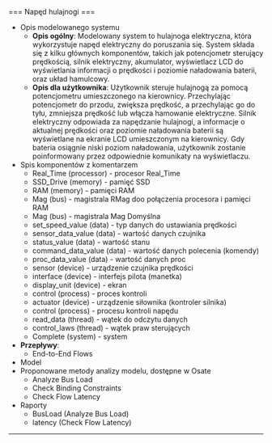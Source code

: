 === Napęd hulajnogi ===

- Opis modelowanego systemu
  - **Opis ogólny**: Modelowany system to hulajnoga elektryczna, która wykorzystuje napęd elektryczny do poruszania się. System składa się z kilku głównych komponentów, takich jak potencjometr sterujący prędkością, silnik elektryczny, akumulator, wyświetlacz LCD do wyświetlania informacji o prędkości i poziomie naładowania baterii, oraz układ hamulcowy.
  - **Opis dla użytkownika**: Użytkownik steruje hulajnogą za pomocą potencjometru umieszczonego na kierownicy. Przechylając potencjometr do przodu, zwiększa prędkość, a przechylając go do tyłu, zmniejsza prędkość lub włącza hamowanie elektryczne. Silnik elektryczny odpowiada za napędzanie hulajnogi, a informacje o aktualnej prędkości oraz poziomie naładowania baterii są wyświetlane na ekranie LCD umieszczonym na kierownicy. Gdy bateria osiągnie niski poziom naładowania, użytkownik zostanie poinformowany przez odpowiednie komunikaty na wyświetlaczu.
- Spis komponentów z komentarzem
  - Real_Time (processor) - procesor Real_Time
  - SSD_Drive (memory) - pamięć SSD
  - RAM (memory) - pamięci RAM
  - Mag (bus) - magistrala RMag doo połączenia procesora i pamięci RAM
  - Mag (bus) - magistrala Mag Domyślna
  - set_speed_value (data) - typ danych do ustawiania prędkości
  - sensor_data_value (data) - wartość danych czujnika
  - status_value (data) - wartość stanu
  - command_data_value (data) - wartość danych polecenia (komendy)
  - proc_data_value (data) - wartość danych proc
  - sensor (device) - urządzenie czujnika prędkości
  - interface (device) - interfejs pilota (manetka)
  - display_unit (device) - ekran
  - control (process) - proces kontroli
  - actuator (device) - urządzenie siłownika (kontroler silnika)
  - control (process) - procesu kontroli napędu
  - read_data (thread) - wątek do odczytu danych
  - control_laws (thread) - wątek praw sterujących
  - Complete (system) - system
- **Przepływy**:
  - End-to-End Flows
- Model
- Proponowane metody analizy modelu, dostępne w Osate
  - Analyze Bus Load
  - Check Binding Constraints
  - Check Flow Latency
- Raporty
  - BusLoad (Analyze Bus Load)
  - latency (Check Flow Latency)

---

